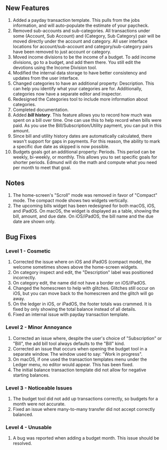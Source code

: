 ## New Features
1. Added a payday transaction template. This pulls from the jobs information, and will auto-populate the estimate of your paycheck. 
2. Removed sub-accounts and sub-categories. All transactions under some (Account, Sub Account) and (Category, Sub Category) pair will be moved directly under the account and category. All user interface locations for account/sub-account and category/sub-category pairs have been removed to just account or category.
3. Moved income divisions to be the income of a budget. To add income divisions, go to a budget, and add them there. You still edit the devotions using the Income Division tool. 
4. Modified the internal data storage to have better consistency and updates from the user interface. 
5. Changed categories to have an additional property: Description. This can help you identify what your categories are for. Additionally, categories now have a separate editor and inspector.
6. Redesigned the Categories tool to include more information about categories. 
7. Completed documentation. 
8. Added ***bill history***. This feature allows you to record how much was spent on a bill over time. One can use this to help record when bills were paid. As you use the Bill/Subscription/Utility payment, you can put in this amount.
9. Since bill and utility history dates are automatically calculated, there wasn't support for gaps in payments. For this reason, the ability to mark a specific due date as skipped is now possible. 
10. Budgets goals got an additional property: Periods. This period can be weekly, bi-weekly, or monthly. This allows you to set specific goals for shorter periods. Edmund will do the math and compute what you need per month to meet that goal. 

## Notes
1. The home-screen's "Scroll" mode was removed in favor of "Compact" mode. The compact mode shows two widgets vertically. 
2. The upcoming bills widget has been redesigned for both macOS, iOS, and iPadOS. On macOS, the widget is displayed as a table, showing the bill, amount, and due date. On iOS/iPadOS, the bill name and the due date are shown only. 
## Bug Fixes
### Level 1 - Cosmetic
1. Corrected the issue where on iOS and iPadOS (compact mode), the welcome sometimes shows above the home-screen widgets.
2. On category inspect and edit, the "Description" label was positioned incorrectly.
3. On category edit, the name did not have a border on iOS/iPadOS.
4. Changed the homescreen to help with glitches. Glitches still occur on iOS, but you can move back to the homescreen and the glitch will go away.
5. On the ledger in iOS, or iPadOS, the footer totals was crammed. It is fixed by only showing the total balance instead of all details. 
6. Fixed an internal issue with payday transaction template.

### Level 2 - Minor Annoyance
1. Corrected an issue where, despite the user's choice of "Subscription" or "Bill", the add bill tool always defaults to the "Bill" kind. 
2. Corrected an issue that occurs when opening the budget tool in a separate window. The window used to say: "Work in progress". 
3. On macOS, if one used the transaction templates menu under the Ledger menu, no editor would appear. This has been fixed. 
4. The initial balance transaction template did not allow for negative starting balances. 

### Level 3 - Noticeable Issues
1. The budget tool did not add up transactions correctly, so budgets for a month were not accurate. 
2. Fixed an issue where many-to-many transfer did not accept correctly balanced.

### Level 4 - Unusable 
1. A bug was reported when adding a budget month. This issue should be resolved.

